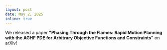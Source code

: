 ```yaml
---
layout: post
date: May 2, 2025
inline: true
---
```


 We released a paper  <b> "Phasing Through the Flames: Rapid Motion Planning with the AGHF PDE for Arbitrary Objective Functions and Constraints" </b> on arXiv!

